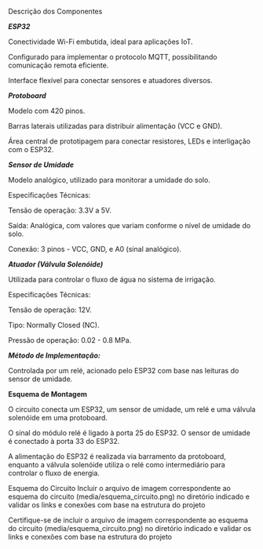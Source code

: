 Descrição dos Componentes

**_ESP32_**

Conectividade Wi-Fi embutida, ideal para aplicações IoT.

Configurado para implementar o protocolo MQTT, possibilitando comunicação remota eficiente.

Interface flexível para conectar sensores e atuadores diversos.



**_Protoboard_**

Modelo com 420 pinos.

Barras laterais utilizadas para distribuir alimentação (VCC e GND).

Área central de prototipagem para conectar resistores, LEDs e interligação com o ESP32.



**_Sensor de Umidade_**

Modelo analógico, utilizado para monitorar a umidade do solo.


Especificações Técnicas:

Tensão de operação: 3.3V a 5V.

Saída: Analógica, com valores que variam conforme o nível de umidade do solo.

Conexão: 3 pinos - VCC, GND, e A0 (sinal analógico).



**_Atuador (Válvula Solenóide)_**

Utilizada para controlar o fluxo de água no sistema de irrigação.


Especificações Técnicas:

Tensão de operação: 12V.

Tipo: Normally Closed (NC).

Pressão de operação: 0.02 - 0.8 MPa.



**_Método de Implementação:_**

Controlada por um relé, acionado pelo ESP32 com base nas leituras do sensor de umidade.


**Esquema de Montagem**

O circuito conecta um ESP32, um sensor de umidade, um relé e uma válvula solenóide em uma protoboard.

O sinal do módulo relé é ligado à porta 25 do ESP32. O sensor de umidade é conectado à porta 33 do ESP32.

A alimentação do ESP32 é realizada via barramento da protoboard, enquanto a válvula solenóide utiliza o relé como intermediário para controlar o fluxo de energia.

Esquema do Circuito
Incluir o arquivo de imagem correspondente ao esquema do circuito (media/esquema_circuito.png) no diretório indicado e validar os links e conexões com base na estrutura do projeto​


Certifique-se de incluir o arquivo de imagem correspondente ao esquema do circuito (media/esquema_circuito.png) no diretório indicado e validar os links e conexões com base na estrutura do projeto​ 
